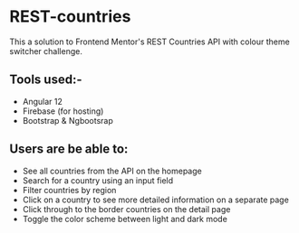 # REST-countries
This a solution to Frontend Mentor's REST Countries API with colour theme switcher challenge.

## Tools used:-
* Angular 12
* Firebase (for hosting)
* Bootstrap & Ngbootsrap

## Users are be able to:

* See all countries from the API on the homepage
* Search for a country using an input field
* Filter countries by region
* Click on a country to see more detailed information on a separate page
* Click through to the border countries on the detail page
* Toggle the color scheme between light and dark mode
